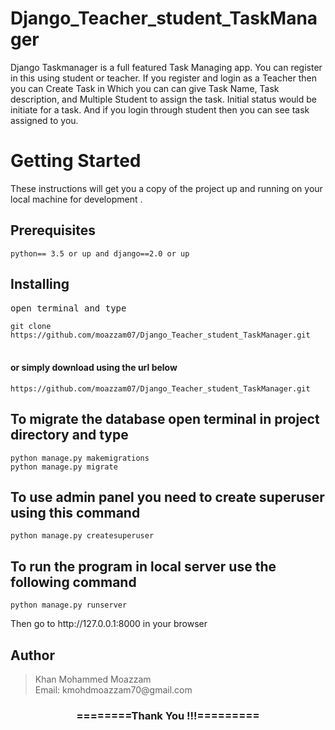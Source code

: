 # Django_Teacher_student_TaskManager

Django Taskmanager is a full featured Task Managing app. You can register in this using student or teacher. If you register and login as a Teacher then you can Create Task in Which you can can give Task Name, Task description, and Multiple Student to assign the task. Initial status would be initiate for a task. And if you login through student then you can see task assigned to you.

<h1>Getting Started</h1>
<p>These instructions will get you a copy of the project up and running on your local machine for development .</p>

<h2>Prerequisites</h2>
<code>python== 3.5 or up and django==2.0 or up</code>

<h2>Installing</h2>
<pre>open terminal and type</pre>
<code>git clone https://github.com/moazzam07/Django_Teacher_student_TaskManager.git</code><br><br>

<h4>or simply download using the url below</h4>
<code>https://github.com/moazzam07/Django_Teacher_student_TaskManager.git</code><br>

<h2>To migrate the database open terminal in project directory and type</h2>
<code>python manage.py makemigrations</code><br>
<code>python manage.py migrate</code>

<h2>To use admin panel you need to create superuser using this command </h2>
<code>python manage.py createsuperuser</code>

<h2> To run the program in local server use the following command </h2>
<code>python manage.py runserver</code>

<p>Then go to http://127.0.0.1:8000 in your browser</p>

<h2>Author</h2>
<blockquote>
  Khan Mohammed Moazzam<br>
  Email: kmohdmoazzam70@gmail.com
</blockquote>

<div align="center">
    <h3>========Thank You !!!=========</h3>
</div>